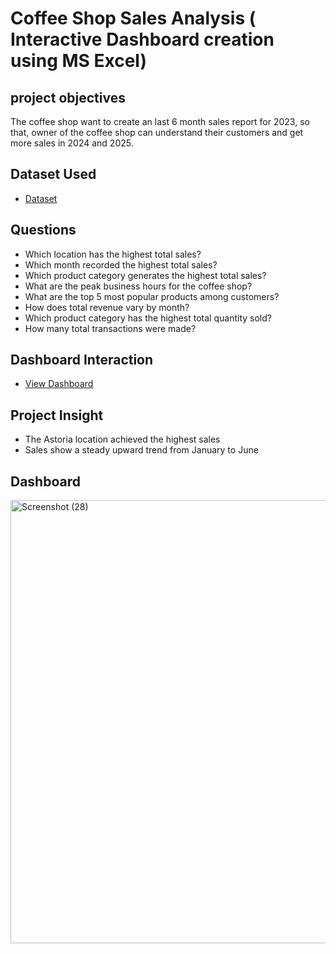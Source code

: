 # Coffee Shop Sales Analysis ( Interactive Dashboard creation using MS Excel)
## project objectives
The coffee shop want to create an last 6 month sales report for 2023, so that, owner of the coffee shop can understand their customers and get more sales in 2024 and 2025.
## Dataset Used
- <a href="https://github.com/Jaseel7012/Data-Analysis-Dashboard/blob/main/coffee%20shop%20sales.xlsx"> Dataset</a>
## Questions 
   - Which location has the highest total sales?
   - Which month recorded the highest total sales?
   - Which product category generates the highest total sales?
   - What are the peak business hours for the coffee shop?
   - What are the top 5  most popular products among customers?
   - How does total revenue vary by month?
   - Which product  category has the highest total quantity sold?
   - How many total transactions were made?
## Dashboard Interaction
  - <a href='https://github.com/Jaseel7012/Data-Analysis-Dashboard/blob/main/Screenshot%20(28).png'>View Dashboard </a>
## Project Insight
   -  The Astoria location achieved the highest sales
   -  Sales show a steady upward trend from January to June
## Dashboard
<img width="1857" height="709" alt="Screenshot (28)" src="https://github.com/user-attachments/assets/f186fdeb-4151-4319-88f0-56d3a6b836a9" />

